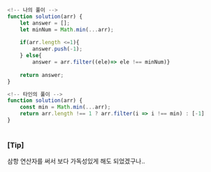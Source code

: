 ```javascript
<!-- 나의 풀이 -->
function solution(arr) {
    let answer = [];
    let minNum = Math.min(...arr);
    
    if(arr.length <=1){
        answer.push(-1);
    } else{
        answer = arr.filter((ele)=> ele !== minNum)}
    
    return answer;
}

```

```javascript
<!-- 타인의 풀이 -->
function solution(arr) {
    const min = Math.min(...arr);
    return arr.length !== 1 ? arr.filter(i => i !== min) : [-1]
}


```

#

### [Tip]
삼항 연산자를 써서 보다 가독성있게 해도 되었겠구나..



